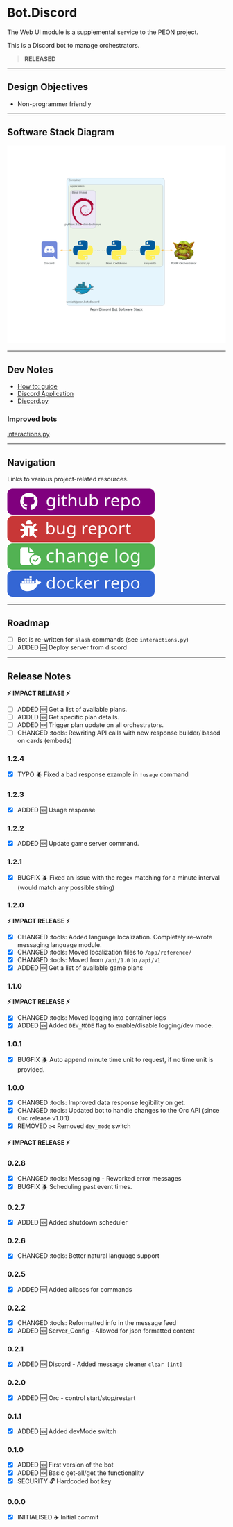 # Bot.Discord

The Web UI module is a supplemental service to the PEON project.

This is a Discord bot to manage orchestrators.

> **RELEASED**

---

## Design Objectives

- Non-programmer friendly

---

## Software Stack Diagram

![Software Stack](../images/diagrams/diagram_bot_discord.png)

---

## Dev Notes

- [How to: guide](https://realpython.com/how-to-make-a-discord-bot-python/)
- [Discord Application](https://discord.com/developers/applications)
- [Discord.py](https://discordpy.readthedocs.io/en/stable/ext/commands/api.html#bots)

### Improved bots

[interactions.py](https://discord-interactions.readthedocs.io/en/latest/quickstart.html)

---

## Navigation

Links to various project-related resources.

[![github](../images/buttons/button_github.svg)](https://github.com/the-peon-project/peon-bot-discord)
[![github](../images/buttons/button_bug.svg)](https://github.com/the-peon-project/peon-bot-discord/issues/new/choose)
[![github](../images/buttons/button_changelog.svg)](../development/50_bot_discord.md#release-notes)
[![github](../images/buttons/button_docker.svg)](https://hub.docker.com/repository/docker/umlatt/peon.bot.discord/general)

---

## Roadmap

- [ ] Bot is re-written for ``slash`` commands (see ``interactions.py``)
- [ ] ADDED :new: Deploy server from discord

---

## Release Notes

**:zap: IMPACT RELEASE :zap:**

- [ ] ADDED :new: Get a list of available plans.
- [ ] ADDED :new: Get specific plan details.
- [ ] ADDED :new: Trigger plan update on all orchestrators.
- [ ] CHANGED :tools: Rewriting API calls with new response builder/ based on cards (embeds)

### 1.2.4

- [x] TYPO :beetle: Fixed a bad response example in `!usage` command

### 1.2.3

- [x] ADDED :new: Usage response

### 1.2.2

- [x] ADDED :new: Update game server command.

### 1.2.1

- [x] BUGFIX :beetle: Fixed an issue with the regex matching for a minute interval (would match any possible string)

### 1.2.0

**:zap: IMPACT RELEASE :zap:**

- [x] CHANGED :tools: Added language localization. Completely re-wrote messaging language module.
- [x] CHANGED :tools: Moved localization files to `/app/reference/`
- [x] CHANGED :tools: Moved from `/api/1.0` to `/api/v1`
- [x] ADDED :new: Get a list of available game plans

### 1.1.0

**:zap: IMPACT RELEASE :zap:**

- [x] CHANGED :tools: Moved logging into container logs
- [x] ADDED :new: Added `DEV_MODE` flag to enable/disable logging/dev mode.

### 1.0.1

- [x] BUGFIX :beetle: Auto append minute time unit to request, if no time unit is provided.

### 1.0.0

- [x] CHANGED :tools: Improved data response legibility on get.
- [x] CHANGED :tools: Updated bot to handle changes to the Orc API (since Orc release v1.0.1)
- [x] REMOVED :scissors: Removed `dev_mode` switch

**:zap: IMPACT RELEASE :zap:**

### 0.2.8

- [x] CHANGED :tools: Messaging - Reworked error messages
- [x] BUGFIX :beetle: Scheduling past event times.

### 0.2.7

- [x] ADDED :new: Added shutdown scheduler

### 0.2.6

- [x] CHANGED :tools: Better natural language support

### 0.2.5

- [x] ADDED :new: Added aliases for commands

### 0.2.2

- [x] CHANGED :tools: Reformatted info in the message feed
- [x] ADDED :new: Server_Config - Allowed for json formatted content

### 0.2.1

- [x] ADDED :new: Discord - Added message cleaner ``clear [int]``

### 0.2.0

- [x] ADDED :new: Orc - control start/stop/restart

### 0.1.1

- [x] ADDED :new: Added devMode switch

### 0.1.0

- [x] ADDED :new: First version of the bot
- [x] ADDED :new: Basic get-all/get the functionality
- [x] SECURITY :unlock: Hardcoded bot key

### 0.0.0

- [x] INITIALISED :airplane: Initial commit
